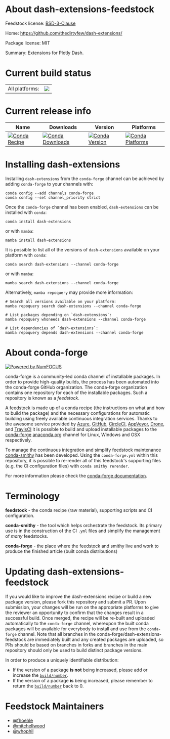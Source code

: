 About dash-extensions-feedstock
===============================

Feedstock license: [BSD-3-Clause](https://github.com/conda-forge/dash-extensions-feedstock/blob/main/LICENSE.txt)

Home: https://github.com/thedirtyfew/dash-extensions/

Package license: MIT

Summary: Extensions for Plotly Dash.

Current build status
====================


<table><tr><td>All platforms:</td>
    <td>
      <a href="https://dev.azure.com/conda-forge/feedstock-builds/_build/latest?definitionId=14375&branchName=main">
        <img src="https://dev.azure.com/conda-forge/feedstock-builds/_apis/build/status/dash-extensions-feedstock?branchName=main">
      </a>
    </td>
  </tr>
</table>

Current release info
====================

| Name | Downloads | Version | Platforms |
| --- | --- | --- | --- |
| [![Conda Recipe](https://img.shields.io/badge/recipe-dash--extensions-green.svg)](https://anaconda.org/conda-forge/dash-extensions) | [![Conda Downloads](https://img.shields.io/conda/dn/conda-forge/dash-extensions.svg)](https://anaconda.org/conda-forge/dash-extensions) | [![Conda Version](https://img.shields.io/conda/vn/conda-forge/dash-extensions.svg)](https://anaconda.org/conda-forge/dash-extensions) | [![Conda Platforms](https://img.shields.io/conda/pn/conda-forge/dash-extensions.svg)](https://anaconda.org/conda-forge/dash-extensions) |

Installing dash-extensions
==========================

Installing `dash-extensions` from the `conda-forge` channel can be achieved by adding `conda-forge` to your channels with:

```
conda config --add channels conda-forge
conda config --set channel_priority strict
```

Once the `conda-forge` channel has been enabled, `dash-extensions` can be installed with `conda`:

```
conda install dash-extensions
```

or with `mamba`:

```
mamba install dash-extensions
```

It is possible to list all of the versions of `dash-extensions` available on your platform with `conda`:

```
conda search dash-extensions --channel conda-forge
```

or with `mamba`:

```
mamba search dash-extensions --channel conda-forge
```

Alternatively, `mamba repoquery` may provide more information:

```
# Search all versions available on your platform:
mamba repoquery search dash-extensions --channel conda-forge

# List packages depending on `dash-extensions`:
mamba repoquery whoneeds dash-extensions --channel conda-forge

# List dependencies of `dash-extensions`:
mamba repoquery depends dash-extensions --channel conda-forge
```


About conda-forge
=================

[![Powered by
NumFOCUS](https://img.shields.io/badge/powered%20by-NumFOCUS-orange.svg?style=flat&colorA=E1523D&colorB=007D8A)](https://numfocus.org)

conda-forge is a community-led conda channel of installable packages.
In order to provide high-quality builds, the process has been automated into the
conda-forge GitHub organization. The conda-forge organization contains one repository
for each of the installable packages. Such a repository is known as a *feedstock*.

A feedstock is made up of a conda recipe (the instructions on what and how to build
the package) and the necessary configurations for automatic building using freely
available continuous integration services. Thanks to the awesome service provided by
[Azure](https://azure.microsoft.com/en-us/services/devops/), [GitHub](https://github.com/),
[CircleCI](https://circleci.com/), [AppVeyor](https://www.appveyor.com/),
[Drone](https://cloud.drone.io/welcome), and [TravisCI](https://travis-ci.com/)
it is possible to build and upload installable packages to the
[conda-forge](https://anaconda.org/conda-forge) [anaconda.org](https://anaconda.org/)
channel for Linux, Windows and OSX respectively.

To manage the continuous integration and simplify feedstock maintenance
[conda-smithy](https://github.com/conda-forge/conda-smithy) has been developed.
Using the ``conda-forge.yml`` within this repository, it is possible to re-render all of
this feedstock's supporting files (e.g. the CI configuration files) with ``conda smithy rerender``.

For more information please check the [conda-forge documentation](https://conda-forge.org/docs/).

Terminology
===========

**feedstock** - the conda recipe (raw material), supporting scripts and CI configuration.

**conda-smithy** - the tool which helps orchestrate the feedstock.
                   Its primary use is in the construction of the CI ``.yml`` files
                   and simplify the management of *many* feedstocks.

**conda-forge** - the place where the feedstock and smithy live and work to
                  produce the finished article (built conda distributions)


Updating dash-extensions-feedstock
==================================

If you would like to improve the dash-extensions recipe or build a new
package version, please fork this repository and submit a PR. Upon submission,
your changes will be run on the appropriate platforms to give the reviewer an
opportunity to confirm that the changes result in a successful build. Once
merged, the recipe will be re-built and uploaded automatically to the
`conda-forge` channel, whereupon the built conda packages will be available for
everybody to install and use from the `conda-forge` channel.
Note that all branches in the conda-forge/dash-extensions-feedstock are
immediately built and any created packages are uploaded, so PRs should be based
on branches in forks and branches in the main repository should only be used to
build distinct package versions.

In order to produce a uniquely identifiable distribution:
 * If the version of a package **is not** being increased, please add or increase
   the [``build/number``](https://docs.conda.io/projects/conda-build/en/latest/resources/define-metadata.html#build-number-and-string).
 * If the version of a package **is** being increased, please remember to return
   the [``build/number``](https://docs.conda.io/projects/conda-build/en/latest/resources/define-metadata.html#build-number-and-string)
   back to 0.

Feedstock Maintainers
=====================

* [@fhoehle](https://github.com/fhoehle/)
* [@mitchellwood](https://github.com/mitchellwood/)
* [@whophil](https://github.com/whophil/)

